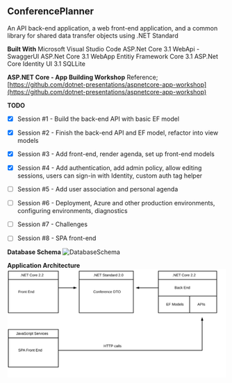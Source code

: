 ## ConferencePlanner

An API back-end application, a web front-end application, and a common library for shared data transfer objects using .NET Standard

**Built With**
Microsoft Visual Studio Code
ASP.Net Core 3.1 WebApi - SwaggerUI
ASP.Net Core 3.1 WebApp
Entitiy Framework Core 3.1
ASP.Net Core Identity UI 3.1
SQLLite

**ASP.NET Core - App Building Workshop**
Reference; [https://github.com/dotnet-presentations/aspnetcore-app-workshop](https://github.com/dotnet-presentations/aspnetcore-app-workshop)


**TODO**

 - [x] Session #1 - Build the back-end API with basic EF model
 - [x] Session #2 - Finish the back-end API and EF model, refactor into view models
 - [x] Session #3 - Add front-end, render agenda, set up front-end models
 - [x] Session #4 - Add authentication, add admin policy, allow editing sessions, users can sign-in with Identity, custom auth tag helper
 - [ ] Session #5 - Add user association and personal agenda
 - [ ] Session #6 - Deployment, Azure and other production environments, configuring environments, diagnostics
 - [ ] Session #7 - Challenges
 - [ ] Session #8 - SPA front-end
 
 
**Database Schema**
![DatabaseSchema](https://github.com/dotnet-presentations/aspnetcore-app-workshop/blob/master/docs/conference-planner-db-diagram.png)

**Application Architecture**
![Application Architecture](https://github.com/dotnet-presentations/aspnetcore-app-workshop/blob/master/docs/images/ConferencePlannerArchitectureDiagram.svg)

